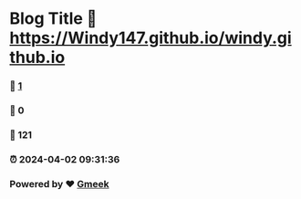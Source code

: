 # Blog Title :link: https://Windy147.github.io/windy.github.io 
### :page_facing_up: [1](https://Windy147.github.io/windy.github.io/tag.html) 
### :speech_balloon: 0 
### :hibiscus: 121 
### :alarm_clock: 2024-04-02 09:31:36 
### Powered by :heart: [Gmeek](https://github.com/Meekdai/Gmeek)
